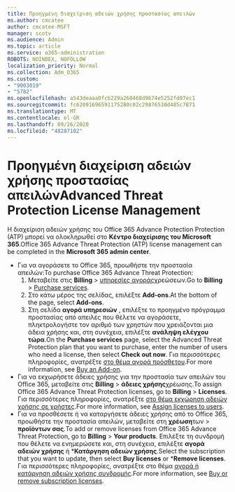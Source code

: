 ```yaml
---
title: Προηγμένη διαχείριση αδειών χρήσης προστασίας απειλών
ms.author: cmcatee
author: cmcatee-MSFT
manager: scotv
ms.audience: Admin
ms.topic: article
ms.service: o365-administration
ROBOTS: NOINDEX, NOFOLLOW
localization_priority: Normal
ms.collection: Adm_O365
ms.custom:
- "9003019"
- "5782"
ms.openlocfilehash: a543deaaa0fcb229a260468d9674e5252fd07ec1
ms.sourcegitcommit: fc62091696591175280c02c29876530d485c7871
ms.translationtype: MT
ms.contentlocale: el-GR
ms.lasthandoff: 09/26/2020
ms.locfileid: "48287102"
---
```

# <a name="advanced-threat-protection-license-management"></a><span data-ttu-id="7eff9-102">Προηγμένη διαχείριση αδειών χρήσης προστασίας απειλών</span><span class="sxs-lookup"><span data-stu-id="7eff9-102">Advanced Threat Protection License Management</span></span>

<span data-ttu-id="7eff9-103">Η διαχείριση αδειών χρήσης του Office 365 Advance Protection Protection (ATP) μπορεί να ολοκληρωθεί στο  **Κέντρο διαχείρισης του Microsoft 365**.</span><span class="sxs-lookup"><span data-stu-id="7eff9-103">Office 365 Advance Threat Protection (ATP) license management can be completed in the  **Microsoft 365 admin center**.</span></span>

- <span data-ttu-id="7eff9-104">Για να αγοράσετε το Office 365, προωθήστε την προστασία απειλών:</span><span class="sxs-lookup"><span data-stu-id="7eff9-104">To purchase Office 365 Advance Threat Protection:</span></span>
    1. <span data-ttu-id="7eff9-105">Μεταβείτε στις **Billing**  >  [υπηρεσίες αγοράς](https://go.microsoft.com/fwlink/p/?linkid=868433)χρεώσεων.</span><span class="sxs-lookup"><span data-stu-id="7eff9-105">Go to **Billing** > [Purchase services](https://go.microsoft.com/fwlink/p/?linkid=868433).</span></span>
    2. <span data-ttu-id="7eff9-106">Στο κάτω μέρος της σελίδας, επιλέξτε **Add-ons**.</span><span class="sxs-lookup"><span data-stu-id="7eff9-106">At the bottom of the page, select **Add-ons**.</span></span>
    3. <span data-ttu-id="7eff9-107">Στη σελίδα **αγορά υπηρεσιών** , επιλέξτε το προηγμένο πρόγραμμα προστασίας από απειλές που θέλετε να αγοράσετε, πληκτρολογήστε τον αριθμό των χρηστών που χρειάζονται μια άδεια χρήσης και, στη συνέχεια, επιλέξτε **ανάληψη ελέγχου τώρα**.</span><span class="sxs-lookup"><span data-stu-id="7eff9-107">On the **Purchase services** page, select the Advanced Threat Protection plan that you want to purchase, enter the number of users who need a license, then select **Check out now**.</span></span> <span data-ttu-id="7eff9-108">Για περισσότερες πληροφορίες, ανατρέξτε [στο θέμα αγορά πρόσθετου](https://docs.microsoft.com/microsoft-365/commerce/buy-or-edit-an-add-on).</span><span class="sxs-lookup"><span data-stu-id="7eff9-108">For more information, see [Buy an Add-on](https://docs.microsoft.com/microsoft-365/commerce/buy-or-edit-an-add-on).</span></span>
- <span data-ttu-id="7eff9-109">Για να εκχωρήσετε άδειες χρήσης για την προστασία των απειλών του Office 365, μεταβείτε στις **Billing**  >  **άδειες χρήσης**χρέωσης.</span><span class="sxs-lookup"><span data-stu-id="7eff9-109">To assign Office 365 Advance Threat Protection licenses, go to **Billing** > **Licenses**.</span></span> <span data-ttu-id="7eff9-110">Για περισσότερες πληροφορίες, ανατρέξτε [στο θέμα εκχώρηση αδειών χρήσης σε χρήστες](https://docs.microsoft.com/microsoft-365/admin/manage/assign-licenses-to-users).</span><span class="sxs-lookup"><span data-stu-id="7eff9-110">For more information, see [Assign licenses to users](https://docs.microsoft.com/microsoft-365/admin/manage/assign-licenses-to-users).</span></span>
- <span data-ttu-id="7eff9-111">Για να προσθέσετε ή να καταργήσετε άδειες χρήσης από το Office 365, προωθήστε την προστασία απειλών, μεταβείτε στη **χρέωση**των  >  **προϊόντων σας**.</span><span class="sxs-lookup"><span data-stu-id="7eff9-111">To add or remove licenses from Office 365 Advance Threat Protection, go to **Billing** > **Your products**.</span></span> <span data-ttu-id="7eff9-112">Επιλέξτε τη συνδρομή που θέλετε να ενημερώσετε και, στη συνέχεια, επιλέξτε **αγορά αδειών χρήσης** ή \***Κατάργηση αδειών χρήσης**.</span><span class="sxs-lookup"><span data-stu-id="7eff9-112">Select the subscription that you want to update, then select **Buy licenses** or \***Remove licenses**.</span></span> <span data-ttu-id="7eff9-113">Για περισσότερες πληροφορίες, ανατρέξτε στο θέμα [αγορά ή κατάργηση αδειών χρήσης συνδρομής](https://docs.microsoft.com/microsoft-365/commerce/licenses/buy-licenses).</span><span class="sxs-lookup"><span data-stu-id="7eff9-113">For more information, see [Buy or remove subscription licenses](https://docs.microsoft.com/microsoft-365/commerce/licenses/buy-licenses).</span></span>